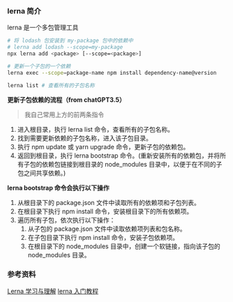 ### lerna 简介

lerna 是一个多包管理工具

```sh
# 将 lodash 包安装到 my-package 包中的依赖中
# lerna add lodash --scope=my-package
npx lerna add <package> [--scope=<package>]

# 更新一个子包的一个依赖
lerna exec --scope=package-name npm install dependency-name@version

lerna list # 查看所有的子包名称

```

**更新子包依赖的流程（from chatGPT3.5）**

> 我自己常用上方的前两条指令

1. 进入根目录，执行 lerna list 命令，查看所有的子包名称。
2. 找到需要更新依赖的子包名称，进入该子包目录。
3. 执行 npm update 或 yarn upgrade 命令，更新子包的依赖包。
4. 返回到根目录，执行 lerna bootstrap 命令。(重新安装所有的依赖包，并将所有子包的依赖包链接到根目录的 node_modules 目录中，以便于在不同的子包之间共享依赖。)

**lerna bootstrap 命令会执行以下操作**

1. 从根目录下的 package.json 文件中读取所有的依赖项和子包列表。
2. 在根目录下执行 npm install 命令，安装根目录下的所有依赖项。
3. 遍历所有子包，依次执行以下操作：
   1. 从子包的 package.json 文件中读取依赖项列表和包名称。
   2. 在子包目录下执行 npm install 命令，安装子包依赖项。
   3. 在根目录下的 node_modules 目录中，创建一个软链接，指向该子包的 node_modules 目录。

### 参考资料

[Lerna 学习与理解](https://juejin.cn/post/7005399626744332295#heading-12)
[lerna 入门教程](https://blog.51cto.com/u_15342387/3612254)
